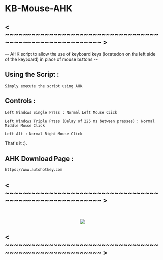 # KB-Mouse-AHK

## < ~~~~~~~~~~~~~~~~~~~~~~~~~~~~~~~~~~~~~~~~~~~~~~~~~~~~~~~~~ >

-- AHK script to allow the use of keyboard keys (locatedon on the left side of the keyboard) in place of mouse buttons --

## Using the Script : 

	Simply execute the script using AHK. 


## Controls :

	Left Windows Single Press : Normal Left Mouse Click

	Left Windows Triple Press (Delay of 225 ms between presses) : Normal Middle Mouse Click

	Left Alt : Normal Right Mouse Click


That's it :).

## AHK Download Page : 

	https://www.autohotkey.com

## < ~~~~~~~~~~~~~~~~~~~~~~~~~~~~~~~~~~~~~~~~~~~~~~~~~~~~~~~~~ >

<br>

<div id="header" align="center">
	
<img src="https://lh3.googleusercontent.com/drive~viewer/AKGpihYVoRaPMeUSJEgrs4HcenSXk~BC770S_MvoyX2N47hhO1nOUrpGyEx17nRjnU~LFD8X_8dx30JKx853c4CpJAk2eTt7iWwxUoc=s2560"/> </a>
 
</div>

## < ~~~~~~~~~~~~~~~~~~~~~~~~~~~~~~~~~~~~~~~~~~~~~~~~~~~~~~~~~ >
